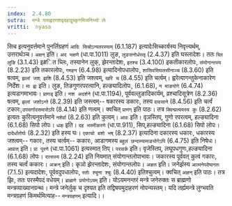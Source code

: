 ```yaml
---
index:  2.4.80
sutra:  मन्त्रे घसह्वरणशवृदहाद्वृच्कृगमिजनिभ्यो लेः
vritti:  nyasa
---
```


सिच इत्यनुवर्त्तमाने पुनर्लिग्रहणं `आदिः सिचोऽन्यतरस्याम्` (6.1.187) इत्यादेःसिच्कार्यस्य निवृत्त्यर्थम्, उत्तरार्थञ्च। `अक्षन्` इति। `अद भक्षणे` (धा.पा.1011) लुङ, `लुङसनोर्धस्लृ` (2.4.37) इति घस्लादेशः। ततः `च्लि लुङि` (3.1.43) इ#ित च्लिः, तस्यानेन लुक्, झेरन्तादेशः, `इतश्च` (3.4.100) इकतीकारलोपः, `संयोगान्तस्य` (8.2.23) इति तकारलोपः, `गमहन` (6.4.98) इत्यादिनोपधालोपः, `शासिवसिघलसीनाञ्च` (8.3.60) इति षत्वम्, `झलां जश् झशि` (8.4.53) इति जश्त्वम्, `खरि च` (8.4.55) इति चर्त्वम्। ह्वरेत्यागन्तुकेनाकारेण निर्देशः। `मा ह्वः` इति। लुङ, तिङगुणरपरत्वानि, हल्ङ्यादिलोपः, (6.1.68), `न माङयोगे` (6.4.74) इत्यडागमाभावः। `प्राणड्` इति। `णश अदर्शने` (धा.पा.1194), पूर्ववल्लुङादिकार्यम्, व्रश्चादिसूत्रेण (8.2.36) षत्वम्, `झलां जशोऽन्ते` (8.2.39) इति जस्त्वम्-- षकारस्य डकारः, तस्य `वावसाने` (8.4.56) इति चर्त्वं टकारः,`उपसर्गादसमासेऽपि` (8.4.14) इति णत्वम्। क्वचित् `प्राणग्` इति पाठः। तत्र `क्विन्प्रत्ययस्य कुः` (8.2.62) इत्यतः कुरित्यनुवर्त्तमाने `नशेर्वा` (8.2.63) इति कुत्वम्। `आवः` इति। वृञस्तिप्, गुणो रपरत्वम्, हल्ङ्यादिना (6.1.68) सिपो लोपः। `धक्` इति। `दह भस्मीकरणे` (धा.पा.911), सिप्,हल्ङ्यादिना (6.1.68) सिपो लोपः। `दादेर्धातोर्घः` (8.2.32) इति हस्य घः। `एकाचो बशो भष्` (8.2.37) इत्यादिना दकारस्य धकारः, धकारस्य जश्त्वम्-- गकारः, तस्य चर्त्वम्-- ककारः, आडागमस्य `बहुलं छन्दस्यामाङ्योगेऽपि` (6.4.75) इति निषेधः। `आप्रात्` इति। `प्रा पूरणे` (धा.पा.1061) इत्यस्मात् तिप्। `परावर्क` इति। वृजेस्तिप्, लघूपधगुणः,हल्ङ्यादिना (6.1.68) लोपः। `रात्सस्य` (8.2.24) इति नियमात् संयोगान्तलोपाभावः। जकारस्य पूर्ववत् कुत्वं गकारः, तस्य चर्त्वं ककारः। `अक्रन्` इति। कृञो झेरन्तादेशः, संयोगान्तलोपः। `अज्ञत` इति। जनेर्झस्य `आत्मनेपदेष्वनतः` (7.1.5) इत्यदादेशः, पूर्ववदुपधालोपः, `स्तोः श्चुना श्चुः` (8.4.40) इतिश्चुत्वम्। क्वचित् `अज्ञन्` इति पाठः। तत्र झिः, ततः परस्मैपदं वधेयम्। `ब्राह्मणे प्रयोगोऽयम्` इति। योऽयमनन्तरं मन्त्रे जनेरुक्तः स ब्राह्मणो मन्त्रव्याख्यानग्रन्थः। मन्त्रे जनेर्लुक् च दृश्यत इति तद्विषयमुदाहरणं नोपन्यस्तम्। यदि तर्ह्यमन्त्रे लुग्भवति मन्त्रग्रहणं किमर्थमित्याह-- `मन्त्रग्रहणम्` इत्यादि।।
